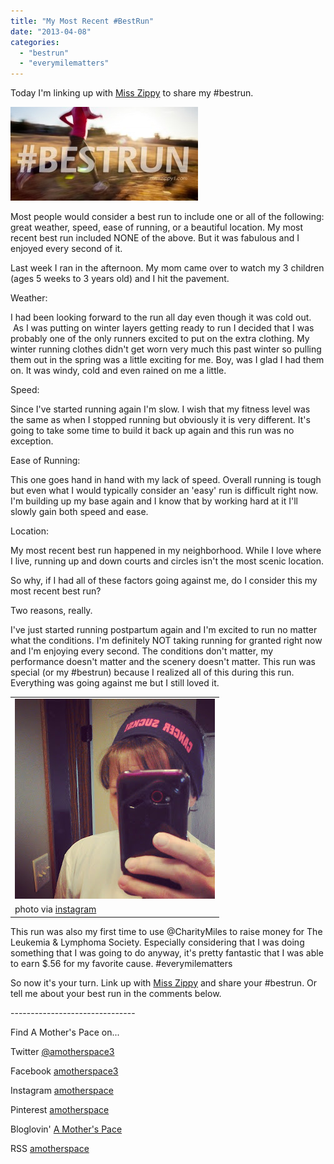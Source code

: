 ```yaml
---
title: "My Most Recent #BestRun"
date: "2013-04-08"
categories: 
  - "bestrun"
  - "everymilematters"
---
```


Today I'm linking up with [Miss Zippy](http://misszippy1.com/2013/04/bestru.html) to share my #bestrun.

![#bestrun | A Mother's Pace](images/bestrungraphic-300x150.jpg)

Most people would consider a best run to include one or all of the following: great weather, speed, ease of running, or a beautiful location. My most recent best run included NONE of the above. But it was fabulous and I enjoyed every second of it.

Last week I ran in the afternoon. My mom came over to watch my 3 children (ages 5 weeks to 3 years old) and I hit the pavement.

Weather:

I had been looking forward to the run all day even though it was cold out.  As I was putting on winter layers getting ready to run I decided that I was probably one of the only runners excited to put on the extra clothing. My winter running clothes didn't get worn very much this past winter so pulling them out in the spring was a little exciting for me. Boy, was I glad I had them on. It was windy, cold and even rained on me a little.

Speed:

Since I've started running again I'm slow. I wish that my fitness level was the same as when I stopped running but obviously it is very different. It's going to take some time to build it back up again and this run was no exception.

Ease of Running:

This one goes hand in hand with my lack of speed. Overall running is tough but even what I would typically consider an 'easy' run is difficult right now. I'm building up my base again and I know that by working hard at it I'll slowly gain both speed and ease.

Location:

My most recent best run happened in my neighborhood. While I love where I live, running up and down courts and circles isn't the most scenic location.

So why, if I had all of these factors going against me, do I consider this my most recent best run?

Two reasons, really.

I've just started running postpartum again and I'm excited to run no matter what the conditions. I'm definitely NOT taking running for granted right now and I'm enjoying every second. The conditions don't matter, my performance doesn't matter and the scenery doesn't matter. This run was special (or my #bestrun) because I realized all of this during this run. Everything was going against me but I still loved it.

<table cellspacing="0" cellpadding="0" align="center"><tbody><tr><td><a href="http://amotherspace.net/wp-content/uploads/2013/04/IMG_20130403_1532321.jpg"><img class="aligncenter" style="border: 0px;" alt="My Most Recent #Bestrun | A Mother's Pace" src="images/IMG_20130403_153232.jpg" width="320" height="320" border="0"></a></td></tr><tr><td>photo via <a href="http://instagram.com/amotherspace" target="_blank">instagram</a></td></tr></tbody></table>

This run was also my first time to use @CharityMiles to raise money for The Leukemia & Lymphoma Society. Especially considering that I was doing something that I was going to do anyway, it's pretty fantastic that I was able to earn $.56 for my favorite cause. #everymilematters

So now it's your turn. Link up with [Miss Zippy](http://misszippy1.com/2013/04/bestru.html) and share your #bestrun. Or tell me about your best run in the comments below.

\-------------------------------

Find A Mother's Pace on...

Twitter [@amotherspace3](https://twitter.com/amotherspace3)

Facebook [amotherspace3](http://facebook.com/amotherspace3)

Instagram [amotherspace](http://instagram.com/amotherspace)

Pinterest [amotherspace](http://pinterest.com/amotherspace/)

Bloglovin' [A Mother's Pace](http://www.bloglovin.com/en/blog/6680087)

RSS [amotherspace](http://feeds.feedburner.com/amotherspace)

